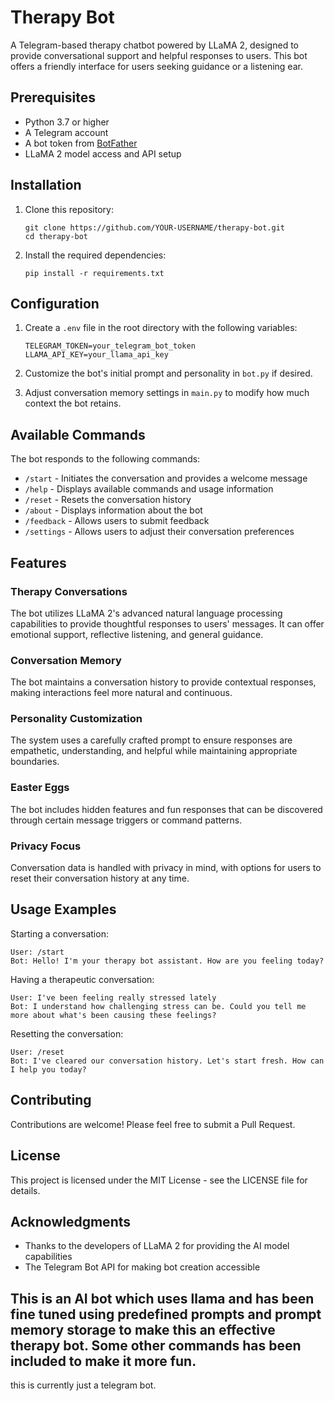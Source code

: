 # Therapy Bot

A Telegram-based therapy chatbot powered by LLaMA 2, designed to provide conversational support and helpful responses to users. This bot offers a friendly interface for users seeking guidance or a listening ear.

## Prerequisites

- Python 3.7 or higher
- A Telegram account
- A bot token from [BotFather](https://t.me/botfather)
- LLaMA 2 model access and API setup

## Installation

1. Clone this repository:
   ```
   git clone https://github.com/YOUR-USERNAME/therapy-bot.git
   cd therapy-bot
   ```

2. Install the required dependencies:
   ```
   pip install -r requirements.txt
   ```

## Configuration

1. Create a `.env` file in the root directory with the following variables:
   ```
   TELEGRAM_TOKEN=your_telegram_bot_token
   LLAMA_API_KEY=your_llama_api_key
   ```

2. Customize the bot's initial prompt and personality in `bot.py` if desired.

3. Adjust conversation memory settings in `main.py` to modify how much context the bot retains.

## Available Commands

The bot responds to the following commands:

- `/start` - Initiates the conversation and provides a welcome message
- `/help` - Displays available commands and usage information
- `/reset` - Resets the conversation history
- `/about` - Displays information about the bot
- `/feedback` - Allows users to submit feedback
- `/settings` - Allows users to adjust their conversation preferences

## Features

### Therapy Conversations
The bot utilizes LLaMA 2's advanced natural language processing capabilities to provide thoughtful responses to users' messages. It can offer emotional support, reflective listening, and general guidance.

### Conversation Memory
The bot maintains a conversation history to provide contextual responses, making interactions feel more natural and continuous.

### Personality Customization
The system uses a carefully crafted prompt to ensure responses are empathetic, understanding, and helpful while maintaining appropriate boundaries.

### Easter Eggs
The bot includes hidden features and fun responses that can be discovered through certain message triggers or command patterns.

### Privacy Focus
Conversation data is handled with privacy in mind, with options for users to reset their conversation history at any time.

## Usage Examples

Starting a conversation:
```
User: /start
Bot: Hello! I'm your therapy bot assistant. How are you feeling today?
```

Having a therapeutic conversation:
```
User: I've been feeling really stressed lately
Bot: I understand how challenging stress can be. Could you tell me more about what's been causing these feelings?
```

Resetting the conversation:
```
User: /reset
Bot: I've cleared our conversation history. Let's start fresh. How can I help you today?
```

## Contributing

Contributions are welcome! Please feel free to submit a Pull Request.

## License

This project is licensed under the MIT License - see the LICENSE file for details.

## Acknowledgments

- Thanks to the developers of LLaMA 2 for providing the AI model capabilities
- The Telegram Bot API for making bot creation accessible

## This is an AI bot which uses llama and has been fine tuned using predefined prompts and prompt memory storage to make this an effective therapy bot. Some other commands has been included to make it more fun.
this is currently just a telegram bot.